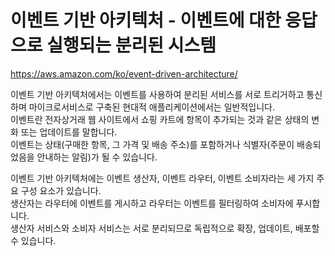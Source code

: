 # 이벤트 기반 아키텍처 - 이벤트에 대한 응답으로 실행되는 분리된 시스템

https://aws.amazon.com/ko/event-driven-architecture/

이벤트 기반 아키텍처에서는 이벤트를 사용하여 분리된 서비스를 서로 트리거하고 통신하며 마이크로서비스로 구축된 현대적 애플리케이션에서는 일반적입니다.  
이벤트란 전자상거래 웹 사이트에서 쇼핑 카트에 항목이 추가되는 것과 같은 상태의 변화 또는 업데이트를 말합니다.  
이벤트는 상태(구매한 항목, 그 가격 및 배송 주소)를 포함하거나 식별자(주문이 배송되었음을 안내하는 알림)가 될 수 있습니다.

이벤트 기반 아키텍처에는 이벤트 생산자, 이벤트 라우터, 이벤트 소비자라는 세 가지 주요 구성 요소가 있습니다.  
생산자는 라우터에 이벤트를 게시하고 라우터는 이벤트를 필터링하여 소비자에 푸시합니다.  
생산자 서비스와 소비자 서비스는 서로 분리되므로 독립적으로 확장, 업데이트, 배포할 수 있습니다.
